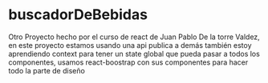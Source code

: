 # buscadorDeBebidas
Otro Proyecto hecho por el curso de react de Juan Pablo De la torre Valdez, en este proyecto estamos usando una api publica a demás también estoy aprendiendo context para tener un state global que pueda pasar a todos los componentes, usamos react-boostrap con sus componentes para hacer todo la parte de diseño
